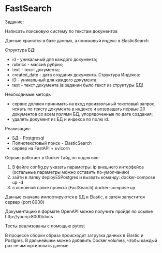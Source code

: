 # FastSearch
Задание:

Написать поисковую систему по текстам документов

Данные хранятся в базе данных, а поисковый индекс в ElasticSearch

Структура БД:
* id - уникальный для каждого документа;
* rubrics - массив рубрик;
* text - текст документа;
* created_date - дата создания документа.
Структура Индекса:
* iD - уникальный для каждого документа;
* text - текст документа (в задании было текст из структуры БД)

Необходимые методы
* сервис должен принимать на вход произвольный текстовый запрос, искать по тексту документа в индексе и возвращать первые 20 документов со всем полями БД, упорядоченные по дате создания;
* удалять документ из БД и индекса по полю  id.

Реализация:
* БД - Postgresql
* Полнотекстовый поиск - ElasticSearch
* сервер на FastAPI + uvicorn

Сервис работает в Docker
Гайд по поднятию:
1. В файле config.py указать параметры: ip внешнего интерфейса (остальные параметры можно оставить по-умолчанию)
2. зайти в папку deployESPostgres и вызвать команду: docker-compose up -d
3. в основной папке проекта (FastSearch) docker-compose up

Данные сначала импортируются в БД и Elastic, а затем запустится сервер (port 8000)

Документацию в формате OpenAPI можно получить пройдя по ссылке http://yourip:8000/docs

Тесты реализованы с помощью pytest

В процессе сборки образа происходит загрузка данных в Elastic и Postgres.
В дальнейшем можно добавить Docker volumes, чтобы каждый раз не импортировать данные.


